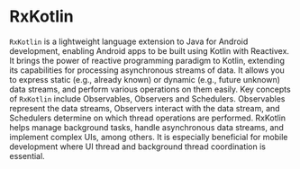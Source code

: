 # RxKotlin

`RxKotlin` is a lightweight language extension to Java for Android development, enabling Android apps to be built using Kotlin with Reactivex. It brings the power of reactive programming paradigm to Kotlin, extending its capabilities for processing asynchronous streams of data. It allows you to express static (e.g., already known) or dynamic (e.g., future unknown) data streams, and perform various operations on them easily. Key concepts of `RxKotlin` include Observables, Observers and Schedulers. Observables represent the data streams, Observers interact with the data stream, and Schedulers determine on which thread operations are performed. RxKotlin helps manage background tasks, handle asynchronous data streams, and implement complex UIs, among others. It is especially beneficial for mobile development where UI thread and background thread coordination is essential.